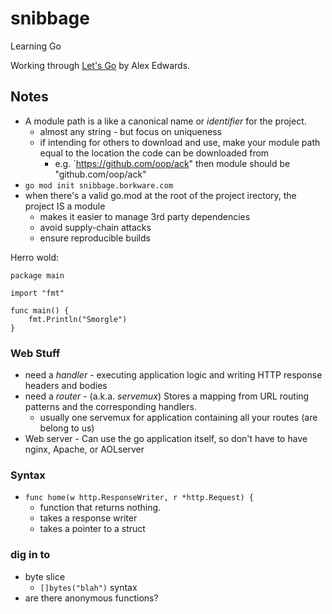 # snibbage

Learning Go

Working through [Let's Go](https://lets-go.alexedwards.net/) by Alex Edwards.

## Notes

* A module path is a like a canonical name or _identifier_ for the project.
  - almost any string - but focus on uniqueness
  - if intending for others to download and use, make your module path equal to the location the code can be downloaded from
    - e.g. `https://github.com/oop/ack" then module should be "github.com/oop/ack"
* `go mod init snibbage.borkware.com`
* when there's a valid go.mod at the root of the project irectory, the project IS a module
  - makes it easier to manage 3rd party dependencies
  - avoid supply-chain attacks
  - ensure reproducible builds

Herro wold:

```golang
package main

import "fmt"

func main() {
	fmt.Println("Smorgle")
}
```

### Web Stuff

* need a _handler_ - executing application logic and writing HTTP response headers and bodies
* need a _router_ - (a.k.a. _servemux_) Stores a mapping from URL routing patterns and the corresponding handlers.
  - usually one servemux for application containing all your routes (are belong to us)
* Web server - Can use the go application itself, so don't have to have nginx, Apache, or AOLserver

### Syntax

* `func home(w http.ResponseWriter, r *http.Request) {`
  - function that returns nothing.
  - takes a response writer
  - takes a pointer to a struct


### dig in to

- byte slice
  - `[]bytes("blah")` syntax
- are there anonymous functions?